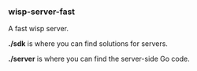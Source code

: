 ### wisp-server-fast

A fast wisp server.

**./sdk** is where you can find solutions for servers.

**./server** is where you can find the server-side Go code.